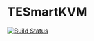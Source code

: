 # TESmartKVM

[![Build Status](https://github.com/Keno/TESmartKVM.jl/actions/workflows/CI.yml/badge.svg?branch=main)](https://github.com/Keno/TESmartKVM.jl/actions/workflows/CI.yml?query=branch%3Amain)
